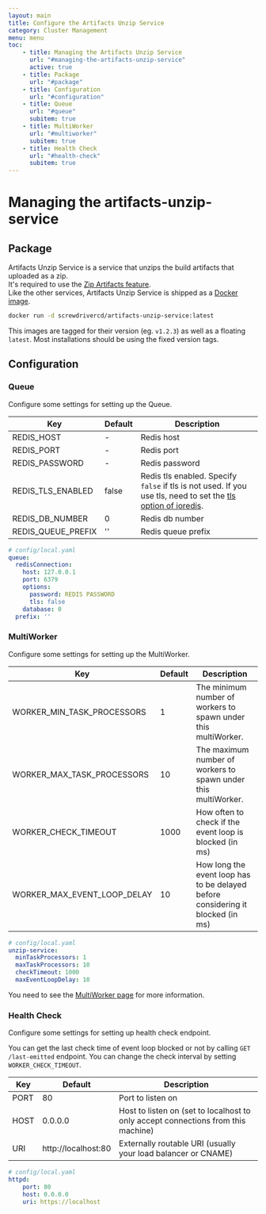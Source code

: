 ```yaml
---
layout: main
title: Configure the Artifacts Unzip Service
category: Cluster Management
menu: menu
toc:
    - title: Managing the Artifacts Unzip Service
      url: "#managing-the-artifacts-unzip-service"
      active: true
    - title: Package
      url: "#package"
    - title: Configuration
      url: "#configuration"
    - title: Queue
      url: "#queue"
      subitem: true
    - title: MultiWorker
      url: "#multiworker"
      subitem: true
    - title: Health Check
      url: "#health-check"
      subitem: true
---
```


# Managing the artifacts-unzip-service

## Package

Artifacts Unzip Service is a service that unzips the build artifacts that uploaded as a zip.  
It's required to use the [Zip Artifacts feature](zip-artifacts).  
Like the other services, Artifacts Unzip Service is shipped as a [Docker image](https://hub.docker.com/r/screwdrivercd/artifacts-unzip-service).  

```bash
docker run -d screwdrivercd/artifacts-unzip-service:latest
```

This images are tagged for their version (eg. `v1.2.3`) as well as a floating `latest`. Most installations should be using the fixed version tags.

## Configuration

### Queue

Configure some settings for setting up the Queue.

Key | Default | Description
--- | --- | ---
REDIS_HOST | - | Redis host
REDIS_PORT | - | Redis port
REDIS_PASSWORD | - | Redis password
REDIS_TLS_ENABLED | false | Redis tls enabled. Specify `false` if tls is not used. If you use tls, need to set the [tls option of ioredis](https://github.com/luin/ioredis#tls-options).
REDIS_DB_NUMBER | 0 | Redis db number
REDIS_QUEUE_PREFIX | '' | Redis queue prefix

```yaml
# config/local.yaml
queue:
  redisConnection:
    host: 127.0.0.1
    port: 6379
    options:
      password: REDIS PASSWORD
      tls: false
    database: 0
  prefix: ''
```

### MultiWorker

Configure some settings for setting up the MultiWorker.

Key | Default | Description
--- | --- | ---
WORKER_MIN_TASK_PROCESSORS | 1 | The minimum number of workers to spawn under this multiWorker.
WORKER_MAX_TASK_PROCESSORS | 10 | The maximum number of workers to spawn under this multiWorker.
WORKER_CHECK_TIMEOUT | 1000 | How often to check if the event loop is blocked (in ms)
WORKER_MAX_EVENT_LOOP_DELAY | 10 | How long the event loop has to be delayed before considering it blocked (in ms)

```yaml
# config/local.yaml
unzip-service:
  minTaskProcessors: 1
  maxTaskProcessors: 10
  checkTimeout: 1000
  maxEventLoopDelay: 10
```

You need to see the [MultiWorker page](https://github.com/actionhero/node-resque#multiworker-options) for more information.

### Health Check

Configure some settings for setting up health check endpoint.

You can get the last check time of event loop blocked or not by calling `GET /last-emitted` endpoint. You can change the check interval by setting `WORKER_CHECK_TIMEOUT`.

Key | Default | Description
--- | --- | ---
PORT | 80 | Port to listen on
HOST | 0.0.0.0 | Host to listen on (set to localhost to only accept connections from this machine)
URI | http://localhost:80 | Externally routable URI (usually your load balancer or CNAME)

```yaml
# config/local.yaml
httpd:
    port: 80
    host: 0.0.0.0
    uri: https://localhost
```
